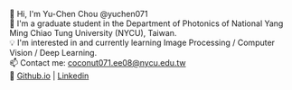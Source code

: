 👋 Hi, I'm Yu-Chen Chou @yuchen071  
🏫 I'm a graduate student in the Department of Photonics of National Yang Ming Chiao Tung University (NYCU), Taiwan.  
💡 I'm interested in and currently learning Image Processing / Computer Vision / Deep Learning.  
📫 Contact me: [coconut071.ee08@nycu.edu.tw](mailto:coconut071.ee08@nycu.edu.tw)  
🔗 [Github.io](https://yuchen071.github.io) | [Linkedin](https://www.linkedin.com/in/yuchen071/)

